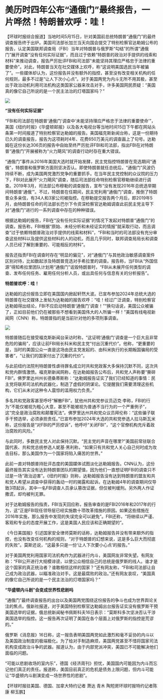 # 美历时四年公布“通俄门”最终报告，一片哗然！特朗普欢呼：哇！

【环球时报综合报道】当地时间5月15日，针对美国前总统特朗普“通俄门”的最终调查报告终于出炉。美国司法部长加兰当天向国会提交了特别检察官达勒姆公布的报告，认定美国联邦调查局（FBI）当年对特朗普与俄罗斯“勾结”的所谓“通俄门”展开调查“没有任何实际证据”，而且过于依赖“特朗普的政治对手提供的线索和材料”来推动调查，报告严厉批评FBI和司法部“未能坚持其理应严格忠于法律的重要使命”。对此，特朗普当天在社交媒体上欢呼，称“这说明美国选民当年被骗了”。一些媒体却认为，这份报告并没有额外的指控，甚至没有改变相关机构的任何规则，最多不过是“让人下次小心点”。对于美国两党为内斗无所不用其极，甚至出于政治动机利用司法机构这类国家公器来攻击对手，许多美国网民质疑：“美国真的像它自己所说的是一个民主法治的灯塔国家吗？”

![](https://inews.gtimg.com/om_bt/O0y5P0HSf0VMYfTTTEuLE3hzL4T1uCsr5xH6tQDZY1rfEAA/1000)

**“没有任何实际证据”**

“FBI和司法部在特朗普‘通俄门’调查中‘未能坚持理应严格忠于法律的重要使命’”，美国《纽约时报》《华盛顿邮报》以及各大电视台等当地时间15日下午都在网站头条第一时间报道了特别检察官达勒姆的报告。美国福克斯新闻台称，这是一份期待已久的调查报告，报告为这项耗时4年、花费650万美元的调查画上了句号。达勒姆在这份长达306页的报告中自始至终严厉批评FBI和司法部，指出FBI在对特朗普“通俄门”开展被称为“火力飓风”的调查行动时存在重大错误。

“通俄门”事件从2016年美国大选时就开始发酵，民主党指控特朗普在竞选期间“通俄”，特朗普和俄罗斯方面则坚决否认。即使特朗普就任总统后，“通俄门”风波仍持续不断，成为美国两党激烈党争的重要抓手。在当年民主党控制的众议院的压力下，FBI对此展开“火力飓风”调查，随后司法部任命特别检察官穆勒继续进行调查。2019年3月，司法部公布穆勒的调查报告，宣布“没有发现2016年总统选举期间特朗普‘通俄’”。不过，特朗普在任期间，民主党利用“通俄门”调查，推倒了特朗普众多亲信，有34人和3家公司被指控。在穆勒提交报告两个月后，即2019年5月，由特朗普任命的司法部长巴尔下令资深检察官达勒姆调查此前民主党主导下对“通俄门”进行的一系列调查中存在的种种错误。

根据达勒姆的报告，FBI在“没有任何实际证据”的情况下发起对特朗普“通俄门”的调查。报告称，FBI根据“原始、未经分析和未经证实的情报”就采取行动，而且调查“过于依赖特朗普政治对手提供的线索和材料”，“FBI和当时的司法部没有充分审查这些材料以及提供这些材料的人的动机，而且几乎同时，联邦调查局局长和调查人员已经了解到重要的、可能相反的材料”。

报告还指责FBI在调查时存在“明显的偏见”，对“通俄门”与其他政治敏感调查案件区别对待，比如数起涉及特朗普竞选对手希拉里的调查。报告称，当FBI从“外国信源”得知希拉里团队计划用“通俄门”诋毁特朗普时，“FBI从未展开任何类型的调查、发布任何任务、雇用任何分析人员，或出具任何与信息有关的分析报告”。

**特朗普欢呼：哇！**

达勒姆的这份报告立即在美国国内掀起轩然大波。已宣布参加2024年总统大选的特朗普在社交媒体上发帖为达勒姆的报告欢呼：“哇！经过广泛调查，特别检察官达勒姆得出结论，FBI不应启动特朗普‘通俄门’调查！”“换句话说，美国公众被骗了，正如目前他们仍在被那些不想看到美国伟大的人所骗一样！”美国有线电视新闻网（CNN）称，特朗普指的是当前针对他的多项刑事调查。

![](https://inews.gtimg.com/om_bt/OMyRnkhk4_s-F4PocTG1o1-1qi32Cgl34uqY1nCyAcnqEAA/1000)

特朗普随后在接受福克斯新闻台采访时称，“这证明‘通俄门’调查是一个巨大且非常危险的骗局”，应该让前FBI局长科米和民主党“付出沉重代价”。他称，“更重要的是，当时的美国公众一直是这场由民主党发起的、由科米执行的长期叛国骗局的受害者”，“让我们的国家付出了沉重的代价”。

与此前纽约法院判特朗普性虐待罪名成立时共和党政客大多保持沉默不同，这次共和党内群情激愤。福克斯新闻网称，在达勒姆报告公布后，共和党人声称要“撕碎FBI”。佛罗里达州州长德桑蒂斯称：“达勒姆报告证实了我们已经知道的事情：民主党将联邦司法机构武器化，制造了虚假的阴谋论。它提醒我们需要清理这些机构，它们从未对这种令人震惊的滥用权力负责。”

多名共和党政客甚至呼吁“解散FBI”。犹他州共和党参议员迈克·李称，FBI的行为“不能仅被视为粗心大意，甚至不能被视为普通不当行为的一个严重例子”，这“完全是政治腐败和颠覆宪法”。佛罗里达州共和党众议员拜伦称：“这些骗子联手干预选举，必须承担责任。”已宣布参加2024年大选的共和党参选人拉马斯瓦米称，这份报告是“对FBI的严厉控诉”，他呼吁“关闭FBI”，“这个官僚机构充斥着政治腐败的风险。”

与此同时，多数民主党人对此保持沉默。“民主党的声音在哪里?”美国前常驻联合国代表、共和党总统参选人妮基·黑利称，“如果只有共和党人关心自己何时成为攻击目标，那么美国作为一个国家将陷入痛苦的世界。”

此前一直对特朗普持批评态度的美国媒体试图淡化达勒姆报告。CNN认为，这份最终报告其实没有达到特朗普团队的期望值，因为他们一直想证明FBI的调查只不过是一场“政治迫害”。《纽约时报》则称，达勒姆报告没有达到特朗普的盟友和共和党人希望从调查中获得的轰动一时的揭露和起诉。在达勒姆4年的调查期间仅导致3项起诉，其中一名FBI调查人员承认篡改证据，但仅被判缓刑。另外两人作证撒谎，却均被判无罪。

对于达勒姆报告的指责，FBI当天回应称，报告审查的是FBI2016年和2017年的行为，这“正是FBI现任领导层已经实施数十项改革措施的原因。如果这些措施在2016年实施，那么报告中发现的失误完全可以避免”。FBI还称，“将继续以严谨、客观和专业的态度开展工作，这是美国人民应该和正确期望的”。

《今日美国报》引述国家安全律师莫斯的话称，达勒姆报告并没有带来额外的指控，也没有改变任何机构的规则，“对于特朗普的幻想来说，这是多么巨大而彻底的失败”。莫斯还说，“这最多只是一份‘让人下次要小心点’的报告。”

对于美国两党利用国家司法机构作为武器进行内斗，美国网友非常失望。有网友称：“FBI公开进行大规模诽谤，以使公众相信自己的总统是俄罗斯的线人。谁才是这个国家的真正统治者？谁敢相信这样的国家？”还有网友称，“FBI和司法部让自己成为政治武器，以瞄准政治对手。这是最腐败的政治。”还有网友哀叹，“美国真的像它自己所说的是一个民主法治的灯塔国家吗？”

**“华盛顿内斗剧”会变成世界性悲剧吗**

“通俄门”最终调查报告的出台以及美国两党围绕这份报告的争斗也成为世界舆论关注的焦点。俄新社报道，对于美国特别检察官达勒姆出台报告证实没有俄罗斯干预美国选举的证据，俄总统新闻秘书佩斯科夫16日表示：“莫斯科多次坚决否认干涉美国选举的指控。这一报告再次证明了美国在各个层面上对俄罗斯的指控是荒谬的。”

俄罗斯《消息报》16日称，这一报告表明美国两党如此激烈和毫不妥协的内斗以及美国政治制度的极端极化。为了给对手制造麻烦，美国两党甚至不惜将国家司法机构变成政治斗争的武器。报道认为，由于内部党派冲突，美国已不可能解决他们面临的问题。

“可能以悲剧收场的室内乐”，德国《经济周刊》担忧，美国国内可能因为内斗而忘记他们真正的责任。报道称，美国目前真正的危机是债务上限问题，但内斗可能让“华盛顿内斗剧演变成一场世界性的悲剧”。

【环球时报驻美国、德国、加拿大特约记者 萧达 青木 陶短房环球时报特约记者陈康 柳玉鹏】

